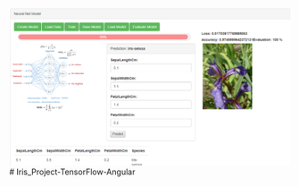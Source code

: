 <img src="src/assets/images/application_screen1.png"/>
#   I r i s _ P r o j e c t - T e n s o r F l o w - A n g u l a r 
 
 